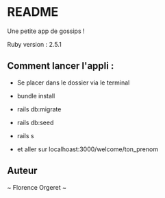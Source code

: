 # README

Une petite app de gossips !

Ruby version : 2.5.1

## Comment lancer l'appli :

* Se placer dans le dossier via le terminal

* bundle install

* rails db:migrate

* rails db:seed

* rails s

* et aller sur localhoast:3000/welcome/ton_prenom 

## Auteur

~ Florence Orgeret ~
